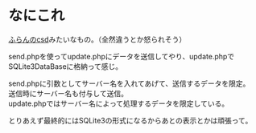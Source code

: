 # なにこれ
[ふらんのcsd](https://github.com/flum1025/csd)みたいなもの。（全然違うとか怒られそう）

send.phpを使ってupdate.phpにデータを送信してやり、update.phpでSQLite3DataBaseに格納って感じ。

send.phpに引数としてサーバー名を入れてあげて、送信するデータを限定。  
送信時にサーバー名も付与して送信。  
update.phpではサーバー名によって処理するデータを限定している。

とりあえず最終的にはSQLite3の形式になるからあとの表示とかは頑張って。
